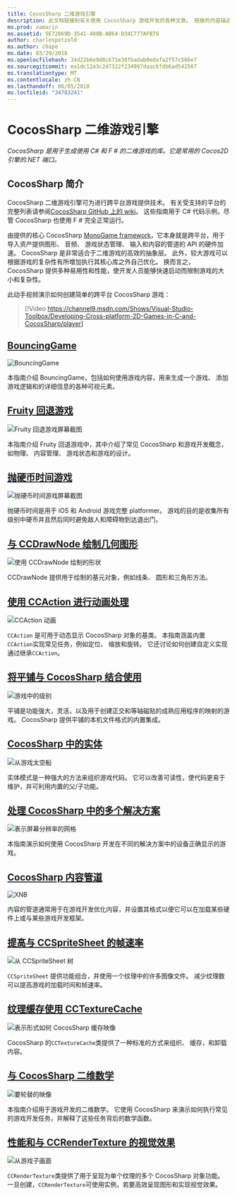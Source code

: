 ```yaml
---
title: CocosSharp 二维游戏引擎
description: 此文档链接到有关使用 CocosSharp 游戏开发的各种文章。 链接的内容描述示例应用、 绘制、 动画和的详细信息。
ms.prod: xamarin
ms.assetid: 5E72869D-3541-408B-AB64-D34C777AFB79
author: charlespetzold
ms.author: chape
ms.date: 03/29/2018
ms.openlocfilehash: 34d22b6e9d8c671e38fbadab0edafa2f57c566e7
ms.sourcegitcommit: ea1dc12a3c2d7322f234997daacbfdb6ad542507
ms.translationtype: MT
ms.contentlocale: zh-CN
ms.lasthandoff: 06/05/2018
ms.locfileid: "34783241"
---
```

# <a name="cocossharp-2d-game-engine"></a>CocosSharp 二维游戏引擎

_CocosSharp 是用于生成使用 C# 和 F # 的二维游戏的库。它是常用的 Cocos2D 引擎的.NET 端口。_

## <a name="introduction-to-cocossharp"></a>CocosSharp 简介

CocosSharp 二维游戏引擎可为进行跨平台游戏提供技术。 有关受支持的平台的完整列表请参阅[CocosSharp GitHub 上的 wiki](https://github.com/mono/CocosSharp/wiki)。
这些指南用于 C# 代码示例，尽管 CocosSharp 也使用 F # 完全正常运行。

由提供的核心 CocosSharp [MonoGame framework](http://www.monogame.net/)，它本身就是跨平台，用于导入资产提供图形、 音频、 游戏状态管理、 输入和内容的管道的 API 的硬件加速。
CocosSharp 是非常适合于二维游戏的高效的抽象层。
此外，较大游戏可以根据游戏的复杂性有所增加执行其核心库之外自己优化。 换而言之，CocosSharp 提供多种易用性和性能，使开发人员能够快速启动而限制游戏的大小和复杂性。

此动手视频演示如何创建简单的跨平台 CocosSharp 游戏：

> [!Video https://channel9.msdn.com/Shows/Visual-Studio-Toolbox/Developing-Cross-platform-2D-Games-in-C-and-CocosSharp/player]

## <a name="bouncinggamegraphics-gamescocossharpbouncing-gamemd"></a>[BouncingGame](~/graphics-games/cocossharp/bouncing-game.md)

![BouncingGame](images/bouncing-game.png "BouncingGame")

本指南介绍 BouncingGame，包括如何使用游戏内容，用来生成一个游戏、 添加游戏逻辑和的详细信息的各种可视元素。

## <a name="fruity-falls-gamegraphics-gamescocossharpfruity-fallsmd"></a>[Fruity 回退游戏](~/graphics-games/cocossharp/fruity-falls.md)

![Fruity 回退游戏屏幕截图](images/fruity-falls.png "Fruity 回退游戏屏幕快照")

本指南介绍 Fruity 回退游戏中，其中介绍了常见 CocosSharp 和游戏开发概念，如物理、 内容管理、 游戏状态和游戏的设计。  

## <a name="coin-time-gamegraphics-gamescocossharpcointimemd"></a>[抛硬币时间游戏](~/graphics-games/cocossharp/cointime.md)

![抛硬币时间游戏屏幕截图](images/cointime.png "抛硬币时间游戏屏幕快照")

抛硬币时间是用于 iOS 和 Android 游戏完整 platformer。 游戏的目的是收集所有级别中硬币并且然后同时避免敌人和障碍物到达退出门。

## <a name="drawing-geometry-with-ccdrawnodegraphics-gamescocossharpccdrawnodemd"></a>[与 CCDrawNode 绘制几何图形](~/graphics-games/cocossharp/ccdrawnode.md)

![使用 CCDrawNode 绘制的形状](images/ccdrawnode.png "使用 CCDrawNode 绘制的形状")

CCDrawNode 提供用于绘制的基元对象，例如线条、 圆形和三角形方法。

## <a name="animating-with-ccactiongraphics-gamescocossharpccactionmd"></a>[使用 CCAction 进行动画处理](~/graphics-games/cocossharp/ccaction.md)

![CCAction 动画](images/ccaction.png "CCAction 动画")

`CCAction` 是可用于动态显示 CocosSharp 对象的基类。 本指南涵盖内置`CCAction`实现常见任务，例如定位、 缩放和旋转。 它还讨论如何创建自定义实现通过继承`CCAction`。

## <a name="using-tiled-with-cocossharpgraphics-gamescocossharptiledmd"></a>[将平铺与 CocosSharp 结合使用](~/graphics-games/cocossharp/tiled.md)

![游戏中的级别](images/tiled.png "游戏中的级别")

平铺是功能强大，灵活，以及用于创建正交和等轴磁贴的成熟应用程序的映射的游戏。 CocosSharp 提供平铺的本机文件格式的内置集成。

## <a name="entities-in-cocossharpgraphics-gamescocossharpentitiesmd"></a>[CocosSharp 中的实体](~/graphics-games/cocossharp/entities.md)

![从游戏太空船](images/entities.png "禁止玩游戏太空船")

实体模式是一种强大的方法来组织游戏代码。 它可以改善可读性，使代码更易于维护，并可利用内置的父/子功能。

## <a name="handling-multiple-resolutions-in-cocossharpgraphics-gamescocossharpresolutionsmd"></a>[处理 CocosSharp 中的多个解决方案](~/graphics-games/cocossharp/resolutions.md)

![表示屏幕分辨率的网格](images/resolutions.png "表示屏幕分辨率的网格")

本指南演示如何使用 CocosSharp 开发在不同的解决方案中的设备正确显示的游戏。

## <a name="cocossharp-content-pipelinegraphics-gamescocossharpcontent-pipelineindexmd"></a>[CocosSharp 内容管道](~/graphics-games/cocossharp/content-pipeline/index.md)

![XNB](images/content-pipeline.png "XNB")

内容的管道通常用于在游戏开发优化内容，并设置其格式以便它可以在加载某些硬件上或与某些游戏开发框架。

## <a name="improving-frame-rate-with-ccspritesheetgraphics-gamescocossharpccspritesheetmd"></a>[提高与 CCSpriteSheet 的帧速率](~/graphics-games/cocossharp/ccspritesheet.md)

![从 CCSpriteSheet 树](images/ccspritesheet.png "从 CCSpriteSheet 树")

`CCSpriteSheet` 提供功能组合，并使用一个纹理中的许多图像文件。 减少纹理数可以提高游戏的加载时间和帧速率。

## <a name="texture-caching-using-cctexturecachegraphics-gamescocossharptexture-cachemd"></a>[纹理缓存使用 CCTextureCache](~/graphics-games/cocossharp/texture-cache.md)

![表示形式如何 CocosSharp 缓存映像](images/texture-cache.png "的表示形式如何 CocosSharp 缓存图像")

CocosSharp 的`CCTextureCache`类提供了一种标准的方式来组织、 缓存，和卸载内容。 

## <a name="2d-math-with-cocossharpgraphics-gamescocossharpmathmd"></a>[与 CocosSharp 二维数学](~/graphics-games/cocossharp/math.md)

![要轮替的映像](images/math.png "要轮替的映像")

本指南介绍用于游戏开发的二维数学。 它使用 CocosSharp 来演示如何执行常见的游戏开发任务，并解释了这些任务背后的数学函数。

## <a name="performance-and-visual-effects-with-ccrendertexturegraphics-gamescocossharpccrendertexturemd"></a>[性能和与 CCRenderTexture 的视觉效果](~/graphics-games/cocossharp/ccrendertexture.md)

![从游戏子画面](images/ccrendertexture.png "子画面禁止玩游戏")

`CCRenderTexture`类提供了用于呈现为单个纹理的多个 CocosSharp 对象功能。 一旦创建，`CCRenderTexture`可使用实例，若要高效呈现图形和实现视觉效果。
